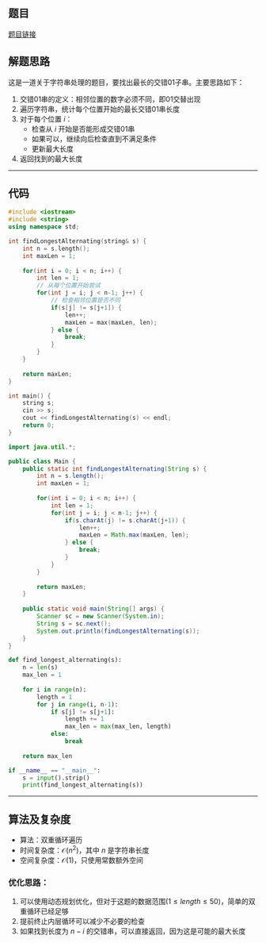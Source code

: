## 题目
[题目链接](https://www.nowcoder.com/practice/3fbd8fe929ea4eb3a254c0ed34ac993a?tpId=182&tqId=112725&sourceUrl=/exam/oj&channenl=wgithub&fromPut=wgithub)

## 解题思路

这是一道关于字符串处理的题目，要找出最长的交错01子串。主要思路如下：

1. 交错01串的定义：相邻位置的数字必须不同，即01交替出现
2. 遍历字符串，统计每个位置开始的最长交错01串长度
3. 对于每个位置 $i$：
   - 检查从 $i$ 开始是否能形成交错01串
   - 如果可以，继续向后检查直到不满足条件
   - 更新最大长度
4. 返回找到的最大长度

---

## 代码

```cpp []
#include <iostream>
#include <string>
using namespace std;

int findLongestAlternating(string& s) {
    int n = s.length();
    int maxLen = 1;
    
    for(int i = 0; i < n; i++) {
        int len = 1;
        // 从每个位置开始尝试
        for(int j = i; j < n-1; j++) {
            // 检查相邻位置是否不同
            if(s[j] != s[j+1]) {
                len++;
                maxLen = max(maxLen, len);
            } else {
                break;
            }
        }
    }
    
    return maxLen;
}

int main() {
    string s;
    cin >> s;
    cout << findLongestAlternating(s) << endl;
    return 0;
}
```

```java []
import java.util.*;

public class Main {
    public static int findLongestAlternating(String s) {
        int n = s.length();
        int maxLen = 1;
        
        for(int i = 0; i < n; i++) {
            int len = 1;
            for(int j = i; j < n-1; j++) {
                if(s.charAt(j) != s.charAt(j+1)) {
                    len++;
                    maxLen = Math.max(maxLen, len);
                } else {
                    break;
                }
            }
        }
        
        return maxLen;
    }
    
    public static void main(String[] args) {
        Scanner sc = new Scanner(System.in);
        String s = sc.next();
        System.out.println(findLongestAlternating(s));
    }
}
```

```python []
def find_longest_alternating(s):
    n = len(s)
    max_len = 1
    
    for i in range(n):
        length = 1
        for j in range(i, n-1):
            if s[j] != s[j+1]:
                length += 1
                max_len = max(max_len, length)
            else:
                break
                
    return max_len

if __name__ == "__main__":
    s = input().strip()
    print(find_longest_alternating(s))
```

---

## 算法及复杂度
- 算法：双重循环遍历
- 时间复杂度：$\mathcal{O}(n^2)$，其中 $n$ 是字符串长度
- 空间复杂度：$\mathcal{O}(1)$，只使用常数额外空间

### 优化思路：
1. 可以使用动态规划优化，但对于这题的数据范围($1 \leq length \leq 50$)，简单的双重循环已经足够
2. 提前终止内层循环可以减少不必要的检查
3. 如果找到长度为 $n-i$ 的交错串，可以直接返回，因为这是可能的最大长度
